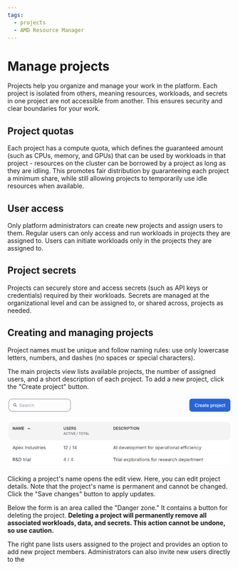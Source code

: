 ```yaml
---
tags:
  - projects
  - AMD Resource Manager
---
```


# Manage projects

Projects help you organize and manage your work in the platform. Each project is isolated from others, meaning resources, workloads, and secrets in one project are not accessible from another. This ensures security and clear boundaries for your work.

## Project quotas

Each project has a compute quota, which defines the guaranteed amount (such as CPUs, memory, and GPUs) that can be used by workloads in that project - resources on the cluster can be borrowed by a project as long as they are idling. This promotes fair distribution by guaranteeing each project a minimum share, while still allowing projects to temporarily use idle resources when available.

## User access

Only platform administrators can create new projects and assign users to them. Regular users can only access and run workloads in projects they are assigned to. Users can initiate workloads only in the projects they are assigned to.

## Project secrets

Projects can securely store and access secrets (such as API keys or credentials) required by their workloads. Secrets are managed at the organizational level and can be assigned to, or shared across, projects as needed.

## Creating and managing projects

Project names must be unique and follow naming rules: use only lowercase letters, numbers, and dashes (no spaces or special characters).

The main projects view lists available projects, the number of assigned users, and a short description of each project. To add a new project, click the "Create project" button.

![The projects list displays the number of users and a short description of the project.](../../img/projects/projects-list.png)

Clicking a project's name opens the edit view. Here, you can edit project details. Note that the project's name is permanent and cannot be changed. Click the "Save changes" button to apply updates.

Below the form is an area called the "Danger zone." It contains a button for deleting the project. **Deleting a project will permanently remove all associated workloads, data, and secrets. This action cannot be undone, so use caution.**

The right pane lists users assigned to the project and provides an option to add new project members. Administrators can also invite new users directly to the
